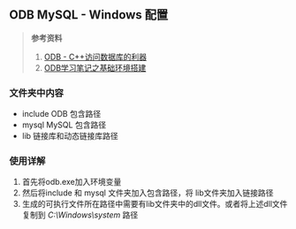 ## ODB MySQL - Windows 配置 ##
> **参考资料**
> 1. [ODB - C++访问数据库的利器](http://blog.csdn.net/calmreason/article/details/49492151)
> 2. [ODB学习笔记之基础环境搭建](http://blog.csdn.net/feng______/article/details/33411119)

### 文件夹中内容 ###
* include ODB 包含路径
* mysql MySQL 包含路径
* lib 链接库和动态链接库路径

### 使用详解 ###
1. 首先将odb.exe加入环境变量
2. 然后将include 和 mysql 文件夹加入包含路径，将 lib文件夹加入链接路径
3. 生成的可执行文件所在路径中需要有lib文件夹中的dll文件。或者将上述dll文件复制到  *C:\Windows\system* 路径